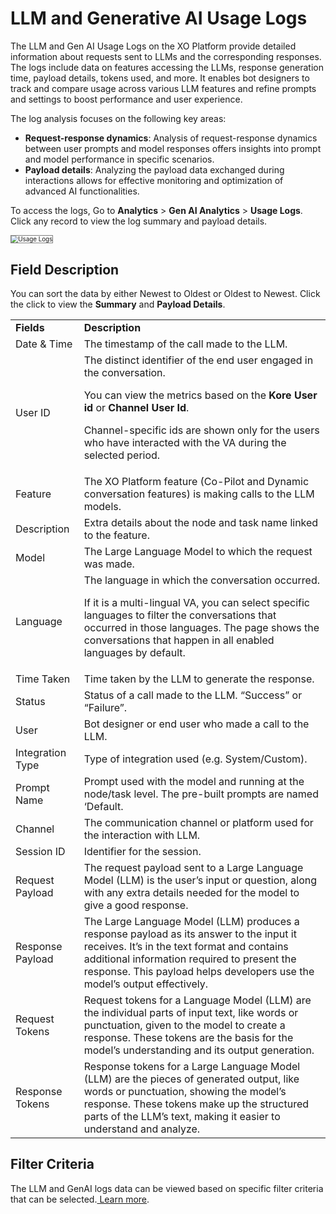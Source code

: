 

# LLM and Generative AI Usage Logs



The LLM and Gen AI Usage Logs on the XO Platform provide detailed information about requests sent to LLMs and the corresponding responses. The logs include data on features accessing the LLMs, response generation time, payload details, tokens used, and more. It enables bot designers to track and compare usage across various LLM features and refine prompts and settings to boost performance and user experience.

The log analysis focuses on the following key areas:



* **Request-response dynamics**: Analysis of request-response dynamics between user prompts and model responses offers insights into prompt and model performance in specific scenarios.
* **Payload details**: Analyzing the payload data exchanged during interactions allows for effective monitoring and optimization of advanced AI functionalities.

To access the logs, Go to **Analytics** > **Gen AI Analytics** > **Usage Logs**. Click any record to view the log summary and payload details.





<img src="../images/llmlogsforguardrails.gif" alt="Usage Logs" title="Usage Logs" style="border: 1px solid gray; zoom:70%;">



## Field Description

You can sort the data by either Newest to Oldest or Oldest to Newest. Click the click to view the **Summary** and **Payload Details**.


<table>
  <tr>
   <td><strong>Fields</strong>
   </td>
   <td><strong>Description</strong>
   </td>
  </tr>
  <tr>
   <td>Date & Time
   </td>
   <td>The timestamp of the call made to the LLM. 
   </td>
  </tr>
  <tr>
   <td>User ID
   </td>
   <td>The distinct identifier of the end user engaged in the conversation.
<p>
You can view the metrics based on the <strong>Kore User id</strong> or <strong>Channel User Id</strong>.
<p>
Channel-specific ids are shown only for the users who have interacted with the VA during the selected period.
   </td>
  </tr>
  <tr>
   <td>Feature
   </td>
   <td>The XO Platform feature (Co-Pilot and Dynamic conversation features) is making calls to the LLM models.
   </td>
  </tr>
  <tr>
   <td>Description
   </td>
   <td>Extra details about the node and task name linked to the feature.
   </td>
  </tr>
  <tr>
   <td>Model
   </td>
   <td>The Large Language Model to which the request was made.
   </td>
  </tr>
  <tr>
   <td>Language
   </td>
   <td>The language in which the conversation occurred.
<p>
If it is a multi-lingual VA, you can select specific languages to filter the conversations that occurred in those languages. The page shows the conversations that happen in all enabled languages by default.
   </td>
  </tr>
  <tr>
   <td>Time Taken
   </td>
   <td>Time taken by the LLM to generate the response.
   </td>
  </tr>
  <tr>
   <td>Status
   </td>
   <td>Status of a call made to the LLM. “Success” or “Failure”.
   </td>
  </tr>
  <tr>
   <td>User
   </td>
   <td>Bot designer or end user who made a call to the LLM.
   </td>
  </tr>
  <tr>
   <td>Integration Type
   </td>
   <td>Type of integration used (e.g. System/Custom).
   </td>
  </tr>
  <tr>
   <td>Prompt Name
   </td>
   <td>Prompt used with the model and running at the node/task level. The pre-built prompts are named ‘Default.
   </td>
  </tr>
  <tr>
   <td>Channel
   </td>
   <td>The communication channel or platform used for the interaction with LLM.
   </td>
  </tr>
  <tr>
   <td>Session ID
   </td>
   <td>Identifier for the session.
   </td>
  </tr>
  <tr>
   <td>Request Payload
   </td>
   <td>The request payload sent to a Large Language Model (LLM) is the user’s input or question, along with any extra details needed for the model to give a good response. 
   </td>
  </tr>
  <tr>
   <td>Response Payload
   </td>
   <td>The Large Language Model (LLM) produces a response payload as its answer to the input it receives. It’s in the text format and contains additional information required to present the response. This payload helps developers use the model’s output effectively.
   </td>
  </tr>
  <tr>
   <td>Request Tokens
   </td>
   <td>Request tokens for a Language Model (LLM) are the individual parts of input text, like words or punctuation, given to the model to create a response. These tokens are the basis for the model’s understanding and its output generation.
   </td>
  </tr>
  <tr>
   <td>Response Tokens
   </td>
   <td>Response tokens for a Large Language Model (LLM) are the pieces of generated output, like words or punctuation, showing the model’s response. These tokens make up the structured parts of the LLM’s text, making it easier to understand and analyze.
   </td>
  </tr>
</table>



## Filter Criteria

The LLM and GenAI logs data can be viewed based on specific filter criteria that can be selected.[ Learn more](../dashboard-filters.md).
